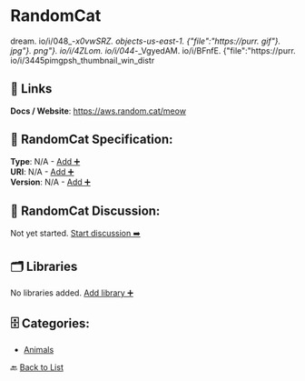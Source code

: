 # RandomCat

dream. io\/i\/048_-_x0vwSRZ. objects-us-east-1.  {"file":"https:\/\/purr. gif"}. jpg"}. png"}. io\/i\/4ZLom. io\/i\/044_-_VgyedAM. io\/i\/BFnfE. {"file":"https:\/\/purr. io\/i\/3445pimgpsh_thumbnail_win_distr

##  🔗 Links
**Docs / Website**: https://aws.random.cat/meow

## 🧬 RandomCat Specification:
**Type**: N/A - [Add ➕](https://github.com/apis-list/apis-list/edit/main/apis.yaml#16358)  
**URI**: N/A - [Add ➕](https://github.com/apis-list/apis-list/edit/main/apis.yaml#16358)  
**Version**: N/A - [Add ➕](https://github.com/apis-list/apis-list/edit/main/apis.yaml#16358)

## 💬 RandomCat Discussion:
Not yet started. [Start discussion ➡️](https://github.com/apis-list/apis-list/discussions/new)

## 🗂️ Libraries

No libraries added. [Add library ➕](https://github.com/apis-list/apis-list/edit/main/apis.yaml#16358)    


## 🗄️ Categories:
- [Animals](https://github.com/apis-list/apis-list#animals-)

🔙  [Back to List](https://github.com/apis-list/apis-list)
